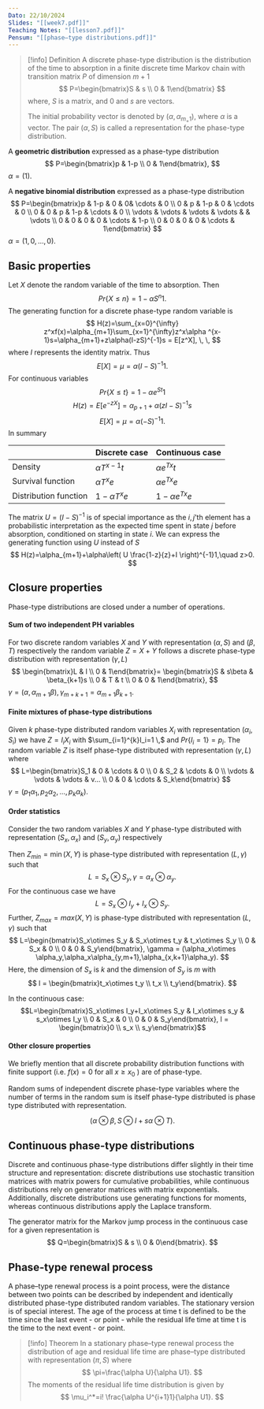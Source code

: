 ```yaml
---
Dato: 22/10/2024
Slides: "[[week7.pdf]]"
Teaching Notes: "[[lesson7.pdf]]"
Pensum: "[[phase–type distributions.pdf]]"
---
```

>[!info] Definition
>A discrete phase-type distribution is the distribution of the time to absorption in a finite discrete time Markov chain with transition matrix $P$ of dimension $m+1$
>$$
>P=\begin{bmatrix}S & s \\
>0 & 1\end{bmatrix}
>$$
>where, $S$ is a matrix, and $0$ and $s$ are vectors.
>
>The initial probability vector is denoted by $(\alpha, \alpha_{m_+1})$, where $\alpha$ is a vector. The pair $(\alpha,S)$ is called a representation for the phase-type distribution.

A **geometric distribution** expressed as a phase-type distribution
$$
P=\begin{bmatrix}p & 1-p \\
0 & 1\end{bmatrix},
$$
$\alpha=(1)$.

A **negative binomial distribution** expressed as a phase-type distribution
$$
P=\begin{bmatrix}p & 1-p & 0  & 0& \cdots & 0 \\
0 & p & 1-p & 0  & \cdots & 0 \\
0 & 0 & p & 1-p & \cdots & 0 \\
\vdots & \vdots & \vdots & \vdots &  & \vdots \\
0 & 0 & 0 & 0 & \cdots & 1-p \\
0 & 0 & 0 & 0 & \cdots & 1\end{bmatrix}
$$
$\alpha=(1,0,\dots,0)$.

## Basic properties
Let $X$ denote the random variable of the time to absorption. Then
$$
Pr\left\{ X≤n \right\}=1-\alpha S^n1.
$$
The generating function for a discrete phase-type random variable is
$$
H(z)=\sum_{x=0}^{\infty} z^xf(x)=\alpha_{m+1}\sum_{x=1}^{\infty}z^x\alpha ^{x-1}s=\alpha_{m+1}+z\alpha(I-zS)^{-1}s = E[z^X],  \,  \, 
$$
where $I$ represents the identity matrix. Thus
$$
E[X] = \mu = \alpha(I-S)^{-1}1.
$$
For continuous variables
$$
Pr\left\{ X≤t \right\} =1-\alpha e^{St}1
$$
$$
H(z) = E[e^{-zX}]=\alpha_{p+1}+\alpha(zI-S)^{-1}s
$$
$$
E[X] = \mu=\alpha(-S)^{-1}1.
$$
In summary

|                       | Discrete case     | Continuous case    |
| --------------------- | ----------------- | ------------------ |
| Density               | $\alpha T^{x-1}t$ | $\alpha e^{Tx}t$   |
| Survival function     | $\alpha T^xe$     | $\alpha e^{Tx}e$   |
| Distribution function | $1-\alpha T^xe$   | $1-\alpha e^{Tx}e$ |


The matrix $U=(I-S)^{-1}$ is of special importance as the $i,j$'th element has a probabilistic interpretation as the expected time spent in state $j$ before absorption, conditioned on starting in state $i$. We can express the generating function using $U$ instead of $S$
$$
H(z)=\alpha_{m+1}+\alpha\left( U \frac{1-z}{z}+I \right)^{-1}1,\quad z>0.
$$
## Closure properties
Phase-type distributions are closed under a number of operations.
#### Sum of two independent PH variables
For two discrete random variables $X$ and $Y$ with representation $(\alpha,S)$ and $(\beta,T)$ respectively the random variable $Z=X+Y$ follows a discrete phase-type distribution with representation $(\gamma,L)$
$$
\begin{bmatrix}L & l \\
0 & 1\end{bmatrix}=
\begin{bmatrix}S & s\beta & \beta_{k+1}s \\
0 & T & t \\
0 & 0 & 1\end{bmatrix},
$$
$\gamma=(\alpha,\alpha_{m+1}\beta),\gamma_{m+k+1}=\alpha_{m+1}\beta_{k+1}.$

#### Finite mixtures of phase-type distributions
Given $k$ phase-type distributed random variables $X_i$ with representation $(\alpha_i,S_i)$ we have $Z=I_iX_i$ with $\sum_{i=1}^{k}I_i=1  \,$ and $Pr\left\{ I_i=1 \right\}=p_i$. The random variable $Z$ is itself phase-type distributed with representation $(\gamma,L)$ where
$$
L=\begin{bmatrix}S_1 & 0 & \cdots & 0 \\
0 & S_2 & \cdots & 0 \\
\vdots & \vdots & \vdots & v... \\
0 & 0 & \cdots & S_k\end{bmatrix}
$$
$\gamma=(p_1\alpha_1,p_2\alpha_2,\dots,p_k\alpha_k)$.

#### Order statistics
Consider the two random variables $X$ and $Y$ phase-type distributed with representation $(S_x,\alpha_x)$ and $(S_y,\alpha_y)$ respectively

Then $Z_{min}=\min(X,Y)$ is phase-type distributed with representation $(L,\gamma)$ such that
$$
L=S_x\otimes S_y, \gamma=\alpha_x\otimes \alpha_y.
$$
For the continuous case we have
$$
L=S_x\otimes I_y+I_x\otimes S_y.
$$
Further, $Z_{max}=max(X,Y)$ is phase-type distributed with representation $(L,\gamma)$ such that
$$
L=\begin{bmatrix}S_x\otimes S_y & S_x\otimes t_y & t_x\otimes S_y \\
0 & S_x & 0 \\
0 & 0 & S_y\end{bmatrix},
\gamma = (\alpha_x\otimes \alpha_y,\alpha_x\alpha_{y,m+1},\alpha_{x,k+1}\alpha_y).
$$
Here, the dimension of $S_x$ is $k$ and the dimension of $S_y$ is $m$ with
$$
l = \begin{bmatrix}t_x\otimes t_y \\
t_x \\
t_y\end{bmatrix}.
$$

In the continuous case:
$$L=\begin{bmatrix}S_x\otimes I_y+I_x\otimes S_y & I_x\otimes s_y & s_x\otimes I_y \\
0 & S_x & 0 \\
0 & 0 & S_y\end{bmatrix}, l = \begin{bmatrix}0 \\
s_x \\
s_y\end{bmatrix}$$
#### Other closure properties
We briefly mention that all discrete probability distribution functions with finite support (i.e. $f(x)=0$ for all $x \geq x_0$ ) are of phase-type.

Random sums of independent discrete phase-type variables where the number of terms in the random sum is itself phase-type distributed is phase type distributed with representation.

$$
(\alpha \otimes \beta,S\otimes I+s\alpha \otimes T).
$$

## Continuous phase-type distributions
Discrete and continuous phase-type distributions differ slightly in their time structure and representation: discrete distributions use stochastic transition matrices with matrix powers for cumulative probabilities, while continuous distributions rely on generator matrices with matrix exponentials. Additionally, discrete distributions use generating functions for moments, whereas continuous distributions apply the Laplace transform.

The generator matrix for the Markov jump process in the continuous case for a given representation is
$$
Q=\begin{bmatrix}S & s \\
0 & 0\end{bmatrix}.
$$
## Phase-type renewal process
A phase–type renewal process is a point process, were the distance between two points can be described by independent and identically distributed phase-type distributed random variables. The stationary version is of special interest. The age of the process at time t is defined to be the time since the last event - or point - while the residual life time at time t is the time to the next event - or point.

>[!info] Theorem
>In a stationary phase–type renewal process the distribution of age and residual life time are phase–type distributed with representation $(\pi,S)$ where
>$$
>\pi=\frac{\alpha U}{\alpha U1}.
>$$
>The moments of the residual life time distribution is given by
>$$
>\mu_i^*=i! \frac{\alpha U^{i+1}1}{\alpha U1}.
>$$

